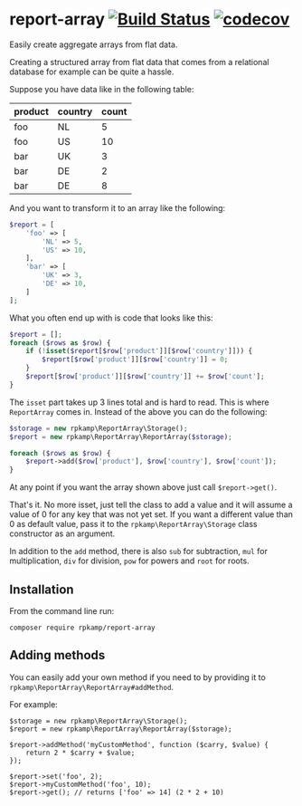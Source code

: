 # report-array [![Build Status](https://travis-ci.org/rpkamp/report-array.svg)](https://travis-ci.org/rpkamp/report-array) [![codecov](https://codecov.io/gh/rpkamp/report-array/branch/master/graph/badge.svg)](https://codecov.io/gh/rpkamp/report-array)

Easily create aggregate arrays from flat data.

Creating a structured array from flat data that comes from a relational database for example can be quite a hassle.

Suppose you have data like in the following table:

product | country | count
--------|---------|------
foo     | NL      | 5
foo     | US      | 10
bar     | UK      | 3
bar     | DE      | 2
bar     | DE      | 8

And you want to transform it to an array like the following:

```php
$report = [
    'foo' => [
        'NL' => 5,
        'US' => 10,
    ],
    'bar' => [
        'UK' => 3,
        'DE' => 10,
    ]
];
```

What you often end up with is code that looks like this:

```php
$report = [];
foreach ($rows as $row) {
    if (!isset($report[$row['product']][$row['country']])) {
        $report[$row['product']][$row['country']] = 0;
    }
    $report[$row['product']][$row['country']] += $row['count'];
}
```

The `isset` part takes up 3 lines total and is hard to read.
This is where `ReportArray` comes in. Instead of the above you can do the following:

```php
$storage = new rpkamp\ReportArray\Storage();
$report = new rpkamp\ReportArray\ReportArray($storage);

foreach ($rows as $row) {
    $report->add($row['product'], $row['country'], $row['count']);
}
```

At any point if you want the array shown above just call `$report->get()`.

That's it. No more isset, just tell the class to add a value and it will assume a value of 0 for any key that was not yet set.
If you want a different value than 0 as default value, pass it to the `rpkamp\ReportArray\Storage` class constructor as an argument.

In addition to the `add` method, there is also `sub` for subtraction, `mul` for multiplication, `div` for division, `pow` for powers and `root` for roots.

## Installation
From the command line run:

```
composer require rpkamp/report-array
```

## Adding methods
You can easily add your own method if you need to by providing it to `rpkamp\ReportArray\ReportArray#addMethod`.

For example:
```
$storage = new rpkamp\ReportArray\Storage();
$report = new rpkamp\ReportArray\ReportArray($storage);

$report->addMethod('myCustomMethod', function ($carry, $value) {
    return 2 * $carry + $value;
});

$report->set('foo', 2);
$report->myCustomMethod('foo', 10);
$report->get(); // returns ['foo' => 14] (2 * 2 + 10)
```
